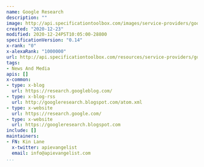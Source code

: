 ```yaml
---
name: Google Research
description: ""
image: http://api.specificationtoolbox.com/images/service-providers/google-research.jpg
created: "2020-12-23"
modified: 2020-12-24PST10:05:00-28800
specificationVersion: "0.14"
x-rank: "0"
x-alexaRank: "1000000"
url: http://api.specificationtoolbox.com/resources/service-providers/google-research/
tags:
- News And Media
apis: []
x-common:
- type: x-blog
  url: https://research.googleblog.com/
- type: x-blog-rss
  url: http://googleresearch.blogspot.com/atom.xml
- type: x-website
  url: https://research.google.com/
- type: x-website
  url: https://googleresearch.blogspot.com
include: []
maintainers:
- FN: Kin Lane
  x-twitter: apievangelist
  email: info@apievangelist.com
...
```

